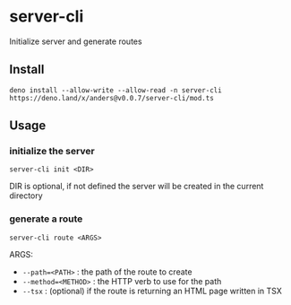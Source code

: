 # server-cli

Initialize server and generate routes

## Install

```
deno install --allow-write --allow-read -n server-cli https://deno.land/x/anders@v0.0.7/server-cli/mod.ts
```

## Usage

### initialize the server

`server-cli init <DIR>`

DIR is optional, if not defined the server will be created in the current
directory

### generate a route

`server-cli route <ARGS>`

ARGS:

- `--path=<PATH>` : the path of the route to create
- `--method=<METHOD>` : the HTTP verb to use for the path
- `--tsx` : (optional) if the route is returning an HTML page written in TSX
